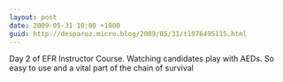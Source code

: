 ```yaml
---
layout: post
date: 2009-05-31 10:00 +1000
guid: http://desparoz.micro.blog/2009/05/31/t1976495115.html
---
```

Day 2 of EFR Instructor Course. Watching candidates play with AEDs. So easy to use and a vital part of the chain of survival
